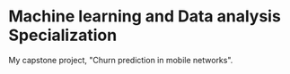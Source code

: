 # Machine learning and Data analysis Specialization

My capstone project, "Churn prediction in mobile networks".
